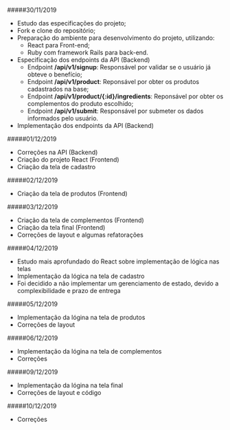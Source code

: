 #####30/11/2019
- Estudo das especificações do projeto;
- Fork e clone do repositório;
- Preparação do ambiente para desenvolvimento do projeto, utilizando:
	- React para Front-end;
	- Ruby com framework Rails para back-end.
- Especificação dos endpoints da API (Backend)
	- Endpoint **/api/v1/signup**: Responsável por validar se o usuário já obteve o benefício;
	- Endpoint **/api/v1/product**: Reponsável por obter os produtos cadastrados na base;
	- Endpoint **/api/v1/product/{:id}/ingredients**: Reponsável por obter os complementos do produto escolhido;
	- Endpoint **/api/v1/submit**: Responsável por submeter os dados informados pelo usuário.
- Implementação dos endpoints da API (Backend)

#####01/12/2019
- Correções na API (Backend)
- Criação do projeto React (Frontend)
- Criação da tela de cadastro

#####02/12/2019
- Criação da tela de produtos (Frontend)

#####03/12/2019
- Criação da tela de complementos (Frontend)
- Criação da tela final (Frontend)
- Correções de layout e algumas refatorações

#####04/12/2019
- Estudo mais aprofundado do React sobre implementação de lógica nas telas
- Implementação da lógica na tela de cadastro
- Foi decidido a não implementar um gerenciamento de estado, devido a complexibilidade e prazo de entrega

#####05/12/2019
- Implementação da lógina na tela de produtos
- Correções de layout

#####06/12/2019
-  Implementação da lógina na tela de complementos
- Correções

#####09/12/2019
- Implementação da lógina na tela final
- Correções de layout e código

#####10/12/2019
- Correções